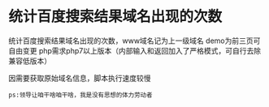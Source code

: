 统计百度搜索结果域名出现的次数
=

统计百度搜索结果域名出现的次数，www域名记为上一级域名
demo为前三页可自由变更
php需求php7以上版本（内部输入和返回加入了严格模式，可自行去除兼容低版本）

因需要获取原始域名信息，脚本执行速度较慢

`ps:领导让咱干啥咱干啥，我是没有思想的体力劳动者`